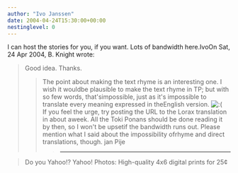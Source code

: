 ```yaml
---
author: "Ivo Janssen"
date: 2004-04-24T15:30:00+00:00
nestinglevel: 0
---
```

I can host the stories for you, if you want. Lots of bandwidth here.IvoOn Sat, 24 Apr 2004, B. Knight wrote:

> Good idea. Thanks.
>> The point about making the text rhyme is an interesting one. I wish it wouldbe plausible to make the text rhyme in TP; but with so few words, that'simpossible, just as it's impossible to translate every meaning expressed in theEnglish version. ![:(](images/smilies/icon_e_sad.gif "Sad")\
>> If you feel the urge, try posting the URL to the Lorax translation in about aweek. All the Toki Ponans should be done reading it by then, so I won't be upsetif the bandwidth runs out. Please mention what I said about the impossibility ofrhyme and direct translations, though.
>> jan Pije
>>> ---------------------------------

> Do you Yahoo!?
> Yahoo! Photos: High-quality 4x6 digital prints for 25¢